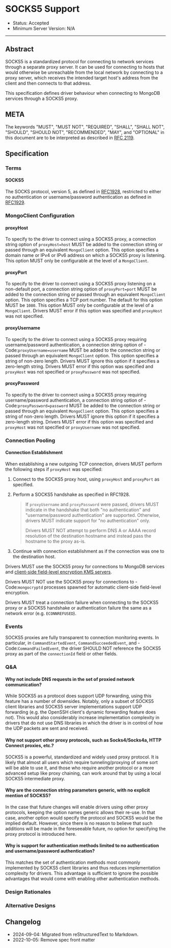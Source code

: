 # SOCKS5 Support

- Status: Accepted
- Minimum Server Version: N/A

______________________________________________________________________

## Abstract

SOCKS5 is a standardized protocol for connecting to network services through a separate proxy server. It can be used for
connecting to hosts that would otherwise be unreachable from the local network by connecting to a proxy server, which
receives the intended target host's address from the client and then connects to that address.

This specification defines driver behaviour when connecting to MongoDB services through a SOCKS5 proxy.

## META

The keywords "MUST", "MUST NOT", "REQUIRED", "SHALL", "SHALL NOT", "SHOULD", "SHOULD NOT", "RECOMMENDED", "MAY", and
"OPTIONAL" in this document are to be interpreted as described in [RFC 2119](https://www.ietf.org/rfc/rfc2119.txt).

## Specification

### Terms

#### SOCKS5

The SOCKS protocol, version 5, as defined in [RFC1928](https://datatracker.ietf.org/doc/html/rfc1928), restricted to
either no authentication or username/password authentication as defined in
[RFC1929](https://datatracker.ietf.org/doc/html/rfc1929).

### MongoClient Configuration

#### proxyHost

To specify to the driver to connect using a SOCKS5 proxy, a connection string option of `proxyHost=host` MUST be added
to the connection string or passed through an equivalent `MongoClient` option. This option specifies a domain name or
IPv4 or IPv6 address on which a SOCKS5 proxy is listening. This option MUST only be configurable at the level of a
`MongoClient`.

#### proxyPort

To specify to the driver to connect using a SOCKS5 proxy listening on a non-default port, a connection string option of
`proxyPort=port` MUST be added to the connection string or passed through an equivalent `MongoClient` option. This
option specifies a TCP port number. The default for this option MUST be `1080`. This option MUST only be configurable at
the level of a `MongoClient`. Drivers MUST error if this option was specified and `proxyHost` was not specified.

#### proxyUsername

To specify to the driver to connect using a SOCKS5 proxy requiring username/password authentication, a connection string
option of - Code:`proxyUsername=username` MUST be added to the connection string or passed through an equivalent
`MongoClient` option. This option specifies a string of non-zero length. Drivers MUST ignore this option if it specifies
a zero-length string. Drivers MUST error if this option was specified and `proxyHost` was not specified or
`proxyPassword` was not specified.

#### proxyPassword

To specify to the driver to connect using a SOCKS5 proxy requiring username/password authentication, a connection string
option of - Code:`proxyPassword=password` MUST be added to the connection string or passed through an equivalent
`MongoClient` option. This option specifies a string of non-zero length. Drivers MUST ignore this option if it specifies
a zero-length string. Drivers MUST error if this option was specified and `proxyHost` was not specified or
`proxyUsername` was not specified.

### Connection Pooling

#### Connection Establishment

When establishing a new outgoing TCP connection, drivers MUST perform the following steps if `proxyHost` was specified:

1. Connect to the SOCKS5 proxy host, using `proxyHost` and `proxyPort` as specified.

2. Perform a SOCKS5 handshake as specified in RFC1928.

   > If `proxyUsername` and `proxyPassword` were passed, drivers MUST indicate in the handshake that both "no
   > authentication" and "username/password authentication" are supported. Otherwise, drivers MUST indicate support for
   > "no authentication" only.
   >
   > Drivers MUST NOT attempt to perform DNS A or AAAA record resolution of the destination hostname and instead pass
   > the hostname to the proxy as-is.

3. Continue with connection establishment as if the connection was one to the destination host.

Drivers MUST use the SOCKS5 proxy for connections to MongoDB services and
[client-side field-level encryption KMS servers](../client-side-encryption/client-side-encryption.md#kms-provider).

Drivers MUST NOT use the SOCKS5 proxy for connections to - Code:`mongocryptd` processes spawned for automatic
client-side field-level encryption.

Drivers MUST treat a connection failure when connecting to the SOCKS5 proxy or a SOCKS5 handshake or authentication
failure the same as a network error (e.g. `ECONNREFUSED`).

### Events

SOCKS5 proxies are fully transparent to connection monitoring events. In particular, in `CommandStartedEvent`,
`CommandSucceededEvent`, and - Code:`CommandFailedEvent`, the driver SHOULD NOT reference the SOCKS5 proxy as part of
the `connectionId` field or other fields.

### Q&A

#### Why not include DNS requests in the set of proxied network communication?

While SOCKS5 as a protocol does support UDP forwarding, using this feature has a number of downsides. Notably, only a
subset of SOCKS5 client libraries and SOCKS5 server implementations support UDP forwarding (e.g. the OpenSSH client's
dynamic forwarding feature does not). This would also considerably increase implementation complexity in drivers that do
not use DNS libraries in which the driver is in control of how the UDP packets are sent and received.

#### Why not support other proxy protocols, such as Socks4/Socks4a, HTTP Connect proxies, etc.?

SOCKS5 is a powerful, standardized and widely used proxy protocol. It is likely that almost all users which require
tunneling/proxying of some sort will be able to use it, and those who require another protocol or a more advanced setup
like proxy chaining, can work around that by using a local SOCKS5 intermediate proxy.

#### Why are the connection string parameters generic, with no explicit mention of SOCKS5?

In the case that future changes will enable drivers using other proxy protocols, keeping the option names generic allows
their re-use. In that case, another option would specify the protocol and SOCKS5 would be the implied default. However,
since there is no reason to believe that such additions will be made in the foreseeable future, no option for specifying
the proxy protocol is introduced here.

#### Why is support for authentication methods limited to no authentication and username/password authentication?

This matches the set of authentication methods most commonly implemented by SOCKS5 client libraries and thus reduces
implementation complexity for drivers. This advantage is sufficient to ignore the possible advantages that would come
with enabling other authentication methods.

### Design Rationales

### Alternative Designs

## Changelog

- 2024-09-04: Migrated from reStructuredText to Markdown.
- 2022-10-05: Remove spec front matter

